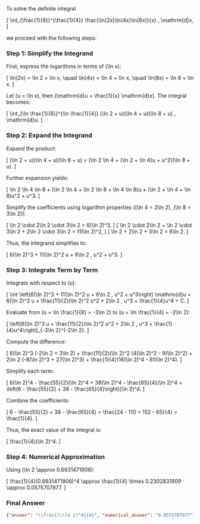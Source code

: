 To solve the definite integral 

\[
\int_{\frac{1}{8}}^{\frac{1}{4}} \frac{\ln(2x)\ln(4x)\ln(8x)}{x} \, \mathrm{d}x,
\]

we proceed with the following steps:

### Step 1: Simplify the Integrand
First, express the logarithms in terms of \(\ln x\):

\[
\ln(2x) = \ln 2 + \ln x, \quad \ln(4x) = \ln 4 + \ln x, \quad \ln(8x) = \ln 8 + \ln x.
\]

Let \(u = \ln x\), then \(\mathrm{d}u = \frac{1}{x} \mathrm{d}x\). The integral becomes:

\[
\int_{\ln \frac{1}{8}}^{\ln \frac{1}{4}} (\ln 2 + u)(\ln 4 + u)(\ln 8 + u) \, \mathrm{d}u.
\]

### Step 2: Expand the Integrand
Expand the product:

\[
(\ln 2 + u)(\ln 4 + u)(\ln 8 + u) = (\ln 2 \ln 4 + (\ln 2 + \ln 4)u + u^2)(\ln 8 + u).
\]

Further expansion yields:

\[
\ln 2 \ln 4 \ln 8 + (\ln 2 \ln 4 + \ln 2 \ln 8 + \ln 4 \ln 8)u + (\ln 2 + \ln 4 + \ln 8)u^2 + u^3.
\]

Simplify the coefficients using logarithm properties (\(\ln 4 = 2\ln 2\), \(\ln 8 = 3\ln 2\)):

\[
\ln 2 \cdot 2\ln 2 \cdot 3\ln 2 = 6(\ln 2)^3,
\]
\[
\ln 2 \cdot 2\ln 2 + \ln 2 \cdot 3\ln 2 + 2\ln 2 \cdot 3\ln 2 = 11(\ln 2)^2,
\]
\[
\ln 2 + 2\ln 2 + 3\ln 2 = 6\ln 2.
\]

Thus, the integrand simplifies to:

\[
6(\ln 2)^3 + 11(\ln 2)^2 u + 6\ln 2 \, u^2 + u^3.
\]

### Step 3: Integrate Term by Term
Integrate with respect to \(u\):

\[
\int \left(6(\ln 2)^3 + 11(\ln 2)^2 u + 6\ln 2 \, u^2 + u^3\right) \mathrm{d}u = 6(\ln 2)^3 u + \frac{11}{2}(\ln 2)^2 u^2 + 2\ln 2 \, u^3 + \frac{1}{4}u^4 + C.
\]

Evaluate from \(u = \ln \frac{1}{8} = -3\ln 2\) to \(u = \ln \frac{1}{4} = -2\ln 2\):

\[
\left[6(\ln 2)^3 u + \frac{11}{2}(\ln 2)^2 u^2 + 2\ln 2 \, u^3 + \frac{1}{4}u^4\right]_{-3\ln 2}^{-2\ln 2}.
\]

Compute the difference:

\[
6(\ln 2)^3 (-2\ln 2 + 3\ln 2) + \frac{11}{2}(\ln 2)^2 (4(\ln 2)^2 - 9(\ln 2)^2) + 2\ln 2 (-8(\ln 2)^3 + 27(\ln 2)^3) + \frac{1}{4}(16(\ln 2)^4 - 81(\ln 2)^4).
\]

Simplify each term:

\[
6(\ln 2)^4 - \frac{55}{2}(\ln 2)^4 + 38(\ln 2)^4 - \frac{65}{4}(\ln 2)^4 = \left(6 - \frac{55}{2} + 38 - \frac{65}{4}\right)(\ln 2)^4.
\]

Combine the coefficients:

\[
6 - \frac{55}{2} + 38 - \frac{65}{4} = \frac{24 - 110 + 152 - 65}{4} = \frac{1}{4}.
\]

Thus, the exact value of the integral is:

\[
\frac{1}{4}(\ln 2)^4.
\]

### Step 4: Numerical Approximation
Using \(\ln 2 \approx 0.6931471806\):

\[
\frac{1}{4}(0.6931471806)^4 \approx \frac{1}{4} \times 0.2302831909 \approx 0.0575707977.
\]

### Final Answer
```json
{"answer": "\\frac{(\\ln 2)^4}{4}", "numerical_answer": "0.0575707977"}
```